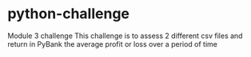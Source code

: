 # python-challenge
Module 3 challenge 
This challenge is to assess 2 different csv files and return in PyBank the average profit or loss over a period of time